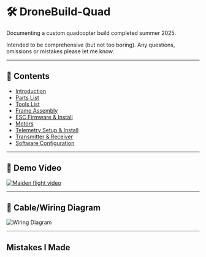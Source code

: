 # 🛠️ DroneBuild-Quad
Documenting a custom quadcopter build completed summer 2025.

Intended to be comprehensive (but not too boring). Any questions, omissions or mistakes please let me know.

---

## 📑 Contents 

- [Introduction](docs/01-introduction.md)
- [Parts List](docs/02-parts-list.md)
- [Tools List](docs/02b-tools-list.md)
- [Frame Assembly](docs/03-frame-assembly.md)
- [ESC Firmware & Install](docs/04-esc.md)
- [Motors](docs/05-motors.md)
- [Telemetry Setup & Install](docs/06-telemetry.md)
- [Transmitter & Receiver](docs/07-transmitter-receiver.md)
- [Software Configuration](docs/08-software-config.md)

---

## 🎥 Demo Video
[![Maiden flight video](media/images/final-finished.jpg)](https://www.youtube.com/watch?v=YOUR_VIDEO_ID)

--- 

## 🚠 Cable/Wiring Diagram
![Wiring Diagram](media/images/wiring-diagram.png)

---

## Mistakes I Made
